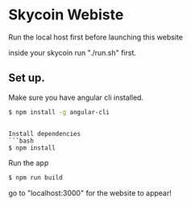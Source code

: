 # Skycoin Webiste

Run the local host first before launching this website

inside your skycoin run "./run.sh" first.


## Set up.
Make sure you have angular cli installed.
```bash
$ npm install -g angular-cli
```

```

Install dependencies
```bash
$ npm install
```

Run the app
```bash
$ npm run build
```

go to "localhost:3000" for the website to appear! 
